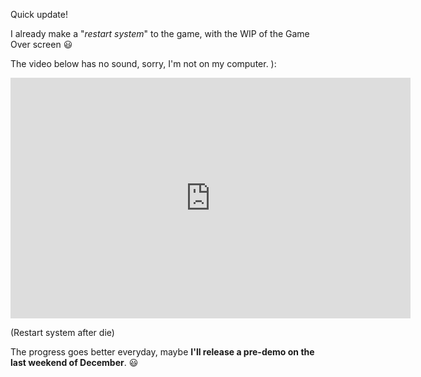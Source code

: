Quick update!

I already make a "*restart system*" to the game, with the WIP of the Game Over screen :smiley:

The video below has no sound, sorry, I'm not on my computer. ):

<div class='image-container'>

<iframe width="640" height="385" src="https://www.youtube.com/embed/0O9E7NC1Xd8" title="Devlog 30 ||  Restart System" frameborder="0" allow="accelerometer; autoplay; clipboard-write; encrypted-media; gyroscope; picture-in-picture; web-share" referrerpolicy="strict-origin-when-cross-origin" allowfullscreen></iframe>

(Restart system after die)
</div>


The progress goes better everyday, maybe **I'll release a pre-demo on the last weekend of December**. :smiley: